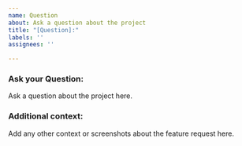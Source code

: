 ```yaml
---
name: Question
about: Ask a question about the project
title: "[Question]:"
labels: ''
assignees: ''

---
```


### Ask your Question:
Ask a question about the project here.

### Additional context:
Add any other context or screenshots about the feature request here.
